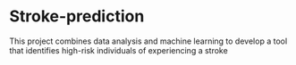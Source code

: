 # Stroke-prediction
This project combines data analysis and machine learning to develop a tool that identifies high-risk individuals of experiencing a stroke
